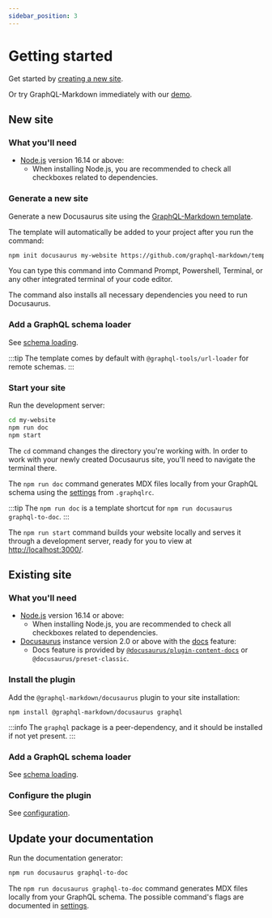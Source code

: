 ```yaml
---
sidebar_position: 3
---
```


# Getting started

Get started by [creating a new site](#new-site).

Or try GraphQL-Markdown immediately with our [demo](/docs/try-it).

## New site

### What you'll need

- [Node.js](https://nodejs.org/en/download/) version 16.14 or above:
  - When installing Node.js, you are recommended to check all checkboxes related to dependencies.

### Generate a new site

Generate a new Docusaurus site using the [GraphQL-Markdown template](https://github.com/graphql-markdown/template).

The template will automatically be added to your project after you run the command:

```bash
npm init docusaurus my-website https://github.com/graphql-markdown/template.git
```

You can type this command into Command Prompt, Powershell, Terminal, or any other integrated terminal of your code editor.

The command also installs all necessary dependencies you need to run Docusaurus.

### Add a GraphQL schema loader

See [schema loading](/docs/advanced/schema-loading).

:::tip
The template comes by default with `@graphql-tools/url-loader` for remote schemas.
:::

### Start your site

Run the development server:

```bash
cd my-website
npm run doc
npm start
```

The `cd` command changes the directory you're working with. In order to work with your newly created Docusaurus site, you'll need to navigate the terminal there.

The `npm run doc` command generates MDX files locally from your GraphQL schema using the [settings](/docs/settings) from `.graphqlrc`.

:::tip
The `npm run doc` is a template shortcut for `npm run docusaurus graphql-to-doc`.
:::

The `npm run start` command builds your website locally and serves it through a development server, ready for you to view at [http://localhost:3000/](http://localhost:3000/).

## Existing site

### What you'll need

- [Node.js](https://nodejs.org/en/download/) version 16.14 or above:
  - When installing Node.js, you are recommended to check all checkboxes related to dependencies.
- [Docusaurus](https://docusaurus.io/) instance version 2.0 or above with the [docs](https://docusaurus.io/docs/docs-introduction) feature:
  - Docs feature is provided by [`@docusaurus/plugin-content-docs`](https://docusaurus.io/docs/api/plugins/@docusaurus/plugin-content-docs) or `@docusaurus/preset-classic`.

### Install the plugin

Add the `@graphql-markdown/docusaurus` plugin to your site installation:

```shell
npm install @graphql-markdown/docusaurus graphql
```

:::info
The `graphql` package is a peer-dependency, and it should be installed if not yet present.
:::

### Add a GraphQL schema loader

See [schema loading](/docs/advanced/schema-loading).

### Configure the plugin

See [configuration](/docs/configuration).

## Update your documentation

Run the documentation generator:

```bash
npm run docusaurus graphql-to-doc
```

The `npm run docusaurus graphql-to-doc` command generates MDX files locally from your GraphQL schema. The possible command's flags are documented in [settings](/docs/settings).
